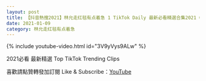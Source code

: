 ```yaml
---
layout: post
title: 【抖音熱搜2021】林允走红毯有点着急 1 TikTok Daily 最新必看精選合集2021 01 09
date: 2021-01-09
category: 林允走红毯有点着急
---
```


{% include youtube-video.html id="3V9yVys9ALw" %}

2021必看 最新精選 Top TikTok Trending Clips

喜歡請點贊轉發加訂閱 Like & Subscribe：[YouTube](https://www.youtube.com/channel/UCAoR7VcanIPd04uEq_GIylA/videos)


